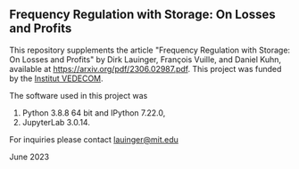 ## Frequency Regulation with Storage: On Losses and Profits
This repository supplements the article "Frequency Regulation with Storage: On Losses and Profits" by Dirk Lauinger, François Vuille, and Daniel Kuhn, available at https://arxiv.org/pdf/2306.02987.pdf. This project was funded by the [Institut VEDECOM](https://www.vedecom.fr/).

The software used in this project was 
1. Python 3.8.8 64 bit and IPython 7.22.0,
2. JupyterLab 3.0.14.

For inquiries please contact lauinger@mit.edu

June 2023
